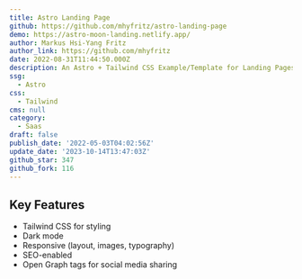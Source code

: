 ```yaml
---
title: Astro Landing Page
github: https://github.com/mhyfritz/astro-landing-page
demo: https://astro-moon-landing.netlify.app/
author: Markus Hsi-Yang Fritz
author_link: https://github.com/mhyfritz
date: 2022-08-31T11:44:50.000Z
description: An Astro + Tailwind CSS Example/Template for Landing Pages.
ssg:
  - Astro
css:
  - Tailwind
cms: null
category:
  - Saas
draft: false
publish_date: '2022-05-03T04:02:56Z'
update_date: '2023-10-14T13:47:03Z'
github_star: 347
github_fork: 116
---
```


## Key Features

- Tailwind CSS for styling
- Dark mode
- Responsive (layout, images, typography)
- SEO-enabled
- Open Graph tags for social media sharing
